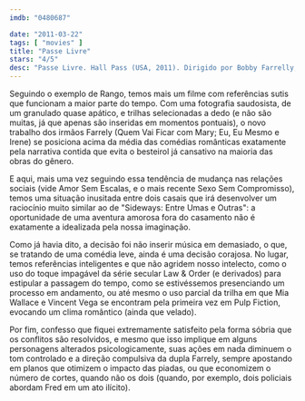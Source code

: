 ```yaml
---
imdb: "0480687"

date: "2011-03-22"
tags: [ "movies" ]
title: "Passe Livre"
stars: "4/5"
desc: "Passe Livre. Hall Pass (USA, 2011). Dirigido por Bobby Farrelly, Peter Farrelly. Escrito por Pete Jones, Peter Farrelly, Kevin Barnett, Bobby Farrelly, Pete Jones. Com Owen Wilson, Jason Sudeikis, Jenna Fischer, Christina Applegate, Nicky Whelan, Richard Jenkins, Stephen Merchant, Larry Joe Campbell, Bruce Thomas."
---
```

Seguindo o exemplo de Rango, temos mais um filme com referências sutis que funcionam a maior parte do tempo. Com uma fotografia saudosista, de um granulado quase apático, e trilhas selecionadas a dedo (e não são muitas, já que apenas são inseridas em momentos pontuais), o novo trabalho dos irmãos Farrely (Quem Vai Ficar com Mary; Eu, Eu Mesmo e Irene) se posiciona acima da média das comédias românticas exatamente pela narrativa contida que evita o besteirol já cansativo na maioria das obras do gênero.

E aqui, mais uma vez seguindo essa tendência de mudança nas relações sociais (vide Amor Sem Escalas, e o mais recente Sexo Sem Compromisso), temos uma situação inusitada entre dois casais que irá desenvolver um raciocínio muito similar ao de "Sideways: Entre Umas e Outras": a oportunidade de uma aventura amorosa fora do casamento não é exatamente a idealizada pela nossa imaginação.

Como já havia dito, a decisão foi não inserir música em demasiado, o que, se tratando de uma comédia leve, ainda é uma decisão corajosa. No lugar, temos referências inteligentes e que não agridem nosso intelecto, como o uso do toque impagável da série secular Law & Order (e derivados) para estipular a passagem do tempo, como se estivéssemos presenciando um processo em andamento, ou até mesmo o uso parcial da trilha em que Mia Wallace e Vincent Vega se encontram pela primeira vez em Pulp Fiction, evocando um clima romântico (ainda que velado).

Por fim, confesso que fiquei extremamente satisfeito pela forma sóbria que os conflitos são resolvidos, e mesmo que isso implique em alguns personagens alterados psicologicamente, suas ações em nada diminuem o tom controlado e a direção compulsiva da dupla Farrely, sempre apostando em planos que otimizem o impacto das piadas, ou que economizem o número de cortes, quando não os dois (quando, por exemplo, dois policiais abordam Fred em um ato ilícito).
